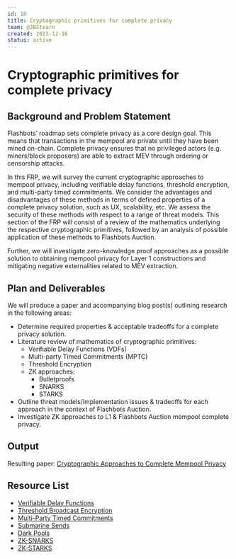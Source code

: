 ```yaml
---
id: 18
title: Cryptographic primitives for complete privacy
team: @JBStearn
created: 2021-12-16
status: active
---
```


# Cryptographic primitives for complete privacy

## Background and Problem Statement

Flashbots’ roadmap sets complete privacy as a core design goal. This means that transactions in the mempool are private until they have been mined on-chain. Complete privacy ensures that no privileged actors (e.g. miners/block proposers) are able to extract MEV through ordering or censorship attacks.  

In this FRP, we will survey the current cryptographic approaches to mempool privacy, including verifiable delay functions, threshold encryption, and multi-party timed commitments. We consider the advantages and disadvantages of these methods in terms of defined properties of a complete privacy solution, such as UX, scalability, etc. We assess the security of these methods with respect to a range of threat models. This section of the FRP will consist of a review of the mathematics underlying the respective cryptographic primitives, followed by an analysis of possible application of these methods to Flashbots Auction.

Further, we will investigate zero-knowledge proof approaches as a possible solution to obtaining mempool privacy for Layer 1 constructions and mitigating negative externalities related to MEV extraction.

## Plan and Deliverables

We will produce a paper and accompanying blog post(s) outlining research in the following areas:

- Determine required properties & acceptable tradeoffs for a complete privacy solution.
- Literature review of mathematics of cryptographic primitives:
  - Verifiable Delay Functions (VDFs)
  - Multi-party Timed Commitments (MPTC)
  - Threshold Encryption
  - ZK approaches:
    - Bulletproofs
    -  SNARKS
    -  STARKS
- Outline threat models/implementation issues & tradeoffs for each approach in the context of Flashbots Auction.
- Investigate ZK approaches to L1 & Flashbots Auction mempool complete privacy.

## Output 
Resulting paper: [Cryptographic Approaches to Complete Mempool Privacy](https://github.com/JBStearn/FRP-18/blob/main/Cryptographic_Approaches_to_Complete_Mempool_Privacy.pdf)
## Resource List

- [Verifiable Delay Functions](https://eprint.iacr.org/2018/601.pdf)
- [Threshold Broadcast Encryption](https://repositori.upf.edu/bitstream/handle/10230/42275/rafols_ProvSec_CCA2.pdf)
- [Multi-Party Timed Commitments](https://arxiv.org/pdf/2005.04883.pdf)
- [Submarine Sends](https://eprint.iacr.org/2017/1090.pdf)
- [Dark Pools](https://lev.liv.nev.org.uk/darkpools/)
- [ZK-SNARKS](https://eprint.iacr.org/2016/260.pdf)
- [ZK-STARKS](https://eprint.iacr.org/2018/046.pdf)
